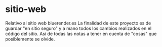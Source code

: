 # sitio-web
Relativo al sitio web bluerender.es
La finalidad de este proyecto es de guardar "en sitio seguro" y a mano todos los cambios realizados en el código del sitio.
Así de todas las notas a tener en cuenta de "cosas" que posiblemente se olvide.

